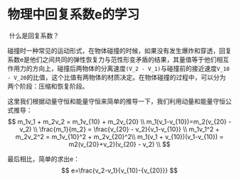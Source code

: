 # 物理中回复系数e的学习

​	什么是回复系数？

​	碰撞时一种常见的运动形式，在物体碰撞的时候，如果没有发生爆炸和穿透，回复系数e是他们之间共同的弹性恢复力与范性形变矛盾的结果，其量值等于他们相互作用力的方向上，碰撞后两物体的分离速度`(V_2 - V_1)`与碰撞前的接近速度`V_10 - V_20`的比值，这个比值有两物体的材质决定。在物体碰撞的过程中，可以分为两个阶段：压缩和恢复阶段。

​	这里我们根据动量守恒和能量守恒来简单的推导一下，我们利用动量和能量守恒公式推导：
$$
m_1v_1 + m_2v_2 = m_1v_{10} + m_2v_{20}  \\
m_1(v_1-v_{10})=m_2(v_{20} - v_2)  \\
\frac{m_1}{m_2} = \frac{v_{20} - v_2}{v_1-v_{10}} \\
m_1v_1^2 + m_2v_2^2 = m_1v_{10}^2 + m_2v_{20}^2\\
m_1(v_1 + v_{10})(v_1-v_{10}) = m2(v_{20}+v_2)(v_{20} - v_2) \\
$$

最后相比，简单的求出e：
$$
e=\frac{v_2-v_1}{v_{10}-{v_{20}}}
$$
​	

